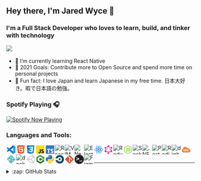 ## Hey there, I'm Jared Wyce 👋

<h3 align="left">I'm a Full Stack Developer who loves to learn, build, and tinker with technology</h3>

![](https://komarev.com/ghpvc/?username=jwyce&color=blueviolet&label=PROFILE+VIEWS)

- 🌱 I’m currently learning React Native
- 🥅 2021 Goals: Contribute more to Open Source and spend more time on personal projects
- 🗻 Fun fact: I love Japan and learn Japanese in my free time. 日本大好き。暇で日本語の勉強。

### Spotify Playing 🎧

[<img src="https://jwyce-spotify.vercel.app/api/spotify-playing" alt="Spotify Now Playing" width="350" />](https://open.spotify.com/user/12169145527)


### Languages and Tools:

[<img align="left" alt="Visual Studio Code" height="26px" width="26px" src="https://github.com/vscode-icons/vscode-icons/raw/master/icons/file_type_vscode.svg" />][vscode]
[<img align="left" alt="HTML5" height="26px" width="26px" src="https://github.com/vscode-icons/vscode-icons/raw/master/icons/file_type_html.svg" />][html]
[<img align="left" alt="CSS3" height="26px" width="26px" src="https://github.com/vscode-icons/vscode-icons/raw/master/icons/file_type_css.svg" />][css]
[<img align="left" alt="JavaScript" height="26px" width="26px" src="https://github.com/vscode-icons/vscode-icons/raw/master/icons/file_type_js_official.svg" />][js]
[<img align="left" alt="TypeScript" height="26px" width="26px" src="https://github.com/vscode-icons/vscode-icons/raw/master/icons/file_type_typescript_official.svg" />][ts]
[<img align="left" alt="React" height="26px" width="26px" src="https://reactjs.org/favicon.ico" />][react]
[<img align="left" alt="VIM" height="26px" width="26px" src="https://upload.wikimedia.org/wikipedia/commons/9/9f/Vimlogo.svg" />][vim]
[<img align="left" alt="Nextjs" height="26px" width="26px" src="https://nextjs.org/static/favicon/favicon.ico">][nextjs]
[<img align="left" alt="Electron" height="26px" width="26px" src="https://upload.wikimedia.org/wikipedia/commons/9/91/Electron_Software_Framework_Logo.svg">][electron]
[<img align="left" alt="React Native" height="26px" width="26px" src="https://github.com/vscode-icons/vscode-icons/raw/master/icons/file_type_reactts.svg" />][reactnative]
[<img align="left" alt="GraphQL" height="26px" width="26px" src="https://github.com/vscode-icons/vscode-icons/raw/master/icons/file_type_graphql.svg" />][graphql]
[<img align="left" alt="Redux" height="26px" width="26px" src="https://d33wubrfki0l68.cloudfront.net/0834d0215db51e91525a25acf97433051f280f2f/c30f5/img/redux.svg" />][redux]
[<img align="left" alt="Node.js" height="26px" width="26px" src="https://github.com/vscode-icons/vscode-icons/raw/master/icons/file_type_node.svg" />][node]
[<img align="left" alt="SocketIO" height="26px" width="26px" src="https://upload.wikimedia.org/wikipedia/commons/9/96/Socket-io.svg" />][socket]
[<img align="left" alt=".NET" height="26px" width="26px" src="https://upload.wikimedia.org/wikipedia/commons/e/ee/.NET_Core_Logo.svg" />][asp]
[<img align="left" alt="PostgreSQL" height="26px" width="26px" src="https://upload.wikimedia.org/wikipedia/commons/2/29/Postgresql_elephant.svg" />][postgresql]
[<img align="left" alt="Redis" height="26px" width="26px" src="https://www.vectorlogo.zone/logos/redis/redis-icon.svg" />][redis]
[<img align="left" alt="digitalocean" height="26px" width="26px" src="https://www.digitalocean.com/favicon.ico" />][digitalocean]
[<img align="left" alt="aws" height="26px" width="26px" src="https://github.com/vscode-icons/vscode-icons/raw/master/icons/file_type_aws.svg" />][aws]
[<img align="left" alt="netlify" height="26px" width="26px" src="https://github.com/vscode-icons/vscode-icons/raw/master/icons/file_type_netlify.svg" />][netlify]
[<img align="left" alt="docker" height="26px" width="26px" src="https://www.docker.com/sites/default/files/d8/Docker-R-Logo-08-2018-Monochomatic-RGB_Moby-x1.png" />][docker]
[<img align="left" alt="Unity" height="26px" width="26px" src="https://github.com/vscode-icons/vscode-icons/raw/master/icons/file_type_shaderlab.svg" />][unity]
[<img align="left" alt="C#" height="26px" width="26px" src="https://github.com/vscode-icons/vscode-icons/raw/master/icons/file_type_csharp2.svg" />][c#]
[<img align="left" alt="Python" height="26px" width="26px" src="https://github.com/vscode-icons/vscode-icons/raw/master/icons/file_type_python.svg" />][python]
[<img align="left" alt="CircleCI" height="26px" width="26px" src="https://github.com/vscode-icons/vscode-icons/raw/master/icons/file_type_circleci.svg" />][circleci]
[<img align="left" alt="Git" height="26px" width="26px" src="https://github.com/vscode-icons/vscode-icons/raw/master/icons/file_type_git.svg" />][git]
[<img align="left" alt="Terminlal" height="26px" width="26px" src="https://raw.githubusercontent.com/github/explore/80688e429a7d4ef2fca1e82350fe8e3517d3494d/topics/terminal/terminal.png" />][terminal]
[<img align="left" alt="Figma" height="26px" width="26px" src="https://upload.wikimedia.org/wikipedia/commons/3/33/Figma-logo.svg" />][figma]

<br />
<br />

---

<details>
  <summary>:zap: GitHub Stats</summary>

  <img align="left" alt="JWyce's GitHub Stats" src="https://github-readme-stats.vercel.app/api?username=jwyce&show_icons=true&hide_border=true&theme=tokyonight" />

</details>

[wca]: https://www.worldcubeassociation.org/persons/2014WYCE01/
[vscode]: https://code.visualstudio.com/
[html]: https://developer.mozilla.org/en-US/docs/Web/HTML
[css]: https://developer.mozilla.org/en-US/docs/Web/CSS
[js]: https://developer.mozilla.org/en-US/docs/Web/JavaScript/A_re-introduction_to_JavaScript
[ts]: https://www.typescriptlang.org/
[react]: https://reactjs.org/
[vim]: https://www.vim.org/
[graphql]: https://graphql.org/
[postgresql]: https://www.postgresql.org/
[git]: https://git-scm.com/
[node]: https://nodejs.org/en/docs/
[digitalocean]: https://www.digitalocean.com/
[netlify]: https://www.netlify.com/
[docker]: https://www.docker.com/
[electron]: https://www.electronjs.org/
[ionic]: https://ionicframework.com/
[unity]: https://unity.com/
[asp]: https://dotnet.microsoft.com/
[socket]: https://socket.io/
[c#]: https://docs.microsoft.com/en-us/dotnet/csharp/
[circleci]: https://circleci.com/
[python]: https://www.python.org/
[redux]: https://redux-toolkit.js.org/
[redis]: https://redis.io/
[terminal]: https://fishshell.com/
[figma]: https://figma.com/
[inkscape]: https://inkscape.org/
[nextjs]: https://nextjs.org/
[reactnative]: https://reactnative.dev/
[aws]: https://aws.amazon.com/
